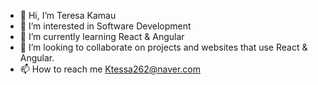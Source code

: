 - 👋 Hi, I’m Teresa Kamau
- 👀 I’m interested in Software Development
- 🌱 I’m currently learning React & Angular
- 💞️ I’m looking to collaborate on projects and websites that use React & Angular.
- 📫 How to reach me Ktessa262@naver.com

<!---
tessa5/tessa5 is a ✨ special ✨ repository because its `README.md` (this file) appears on your GitHub profile.
You can click the Preview link to take a look at your changes.
--->
